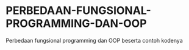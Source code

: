 # PERBEDAAN-FUNGSIONAL-PROGRAMMING-DAN-OOP
Perbedaan fungsional programming dan OOP beserta contoh kodenya
